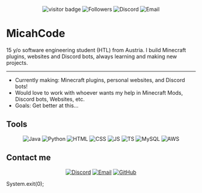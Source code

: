 
<p align="center">
  <img src="https://visitor-badge.laobi.icu/badge?page_id=MicahXX.MicahXX" alt="visitor badge" />
  <img alt="Followers" src="https://img.shields.io/github/followers/MicahXX?label=Follow&style=social" />
  <img alt="Discord" src="https://img.shields.io/badge/discord-micahcode-5865F2?style=flat&logo=discord" />
  <img alt="Email" src="https://img.shields.io/badge/email-shirogg10%40gmail.com-D14836?style=flat&logo=gmail" />
</p>

# MicahCode

15 y/o software engineering student (HTL) from Austria. I build Minecraft plugins, websites and Discord bots, always learning and making new projects.

---

- Currently making: Minecraft plugins, personal websites, and Discord bots!
- Would love to work with whoever wants my help in Minecraft Mods, Discord bots, Websites, etc.
- Goals: Get better at this...

## Tools

<p align="center">
  <img alt="Java" src="https://img.shields.io/badge/Java-ED8B00?style=for-the-badge&logo=java&logoColor=white" />
  <img alt="Python" src="https://img.shields.io/badge/Python-3776AB?style=for-the-badge&logo=python&logoColor=white" />
  <img alt="HTML" src="https://img.shields.io/badge/HTML-E34F26?style=for-the-badge&logo=html5&logoColor=white" />
  <img alt="CSS" src="https://img.shields.io/badge/CSS-1572B6?style=for-the-badge&logo=css3&logoColor=white" />
  <img alt="JS" src="https://img.shields.io/badge/JS-F7DF1E?style=for-the-badge&logo=javascript&logoColor=black" />
  <img alt="TS" src="https://img.shields.io/badge/TS-3178C6?style=for-the-badge&logo=typescript&logoColor=white" />
  <img alt="MySQL" src="https://img.shields.io/badge/MySQL-4479A1?style=for-the-badge&logo=mysql&logoColor=white" />
  <img alt="AWS" src="https://img.shields.io/badge/AWS-232F3E?style=for-the-badge&logo=amazon-aws&logoColor=white" />
</p>

## Contact me
<p align="center">
  <a href="https://discord.com/users/"><img alt="Discord" src="https://img.shields.io/badge/discord-micahcode-5865F2?style=flat&logo=discord" /></a>
  <a href="mailto:shirogg10@gmail.com"><img alt="Email" src="https://img.shields.io/badge/email-shirogg10%40gmail.com-D14836?style=flat&logo=gmail" /></a>
  <a href="https://github.com/MicahXX"><img alt="GitHub" src="https://img.shields.io/badge/github-MicahXX-181717?style=flat&logo=github" /></a>
</p>

System.exit(0);
